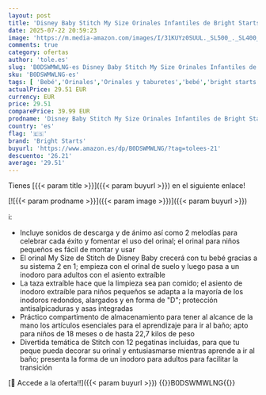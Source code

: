 ```yaml
---
layout: post
title: 'Disney Baby Stitch My Size Orinales Infantiles de Bright Starts  Orinal Bebé 2 en 1 con Sonido de Descarga  Asiento Extraíble y Pegatinas  Para Niños Desde 18 Meses'
date: 2025-07-22 20:59:23
image: 'https://m.media-amazon.com/images/I/31KUYz0SUUL._SL500_._SL400_.jpg'
comments: true
category: ofertas
author: 'tole.es'
slug: 'B0DSWMWLNG-es Disney Baby Stitch My Size Orinales Infantiles de Bright...'
sku: 'B0DSWMWLNG-es'
tags: [ 'Bebé','Orinales','Orinales y taburetes','bebé','bright starts','🇪🇸', ]
actualPrice: 29.51 EUR
currency: EUR
price: 29.51
comparePrice: 39.99 EUR
prodname: 'Disney Baby Stitch My Size Orinales Infantiles de Bright Starts  Orinal Bebé 2 en 1 con Sonido de Descarga  Asiento Extraíble y Pegatinas  Para Niños Desde 18 Meses'
country: 'es'
flag: '🇪🇸'
brand: 'Bright Starts'
buyurl: 'https://www.amazon.es/dp/B0DSWMWLNG/?tag=tolees-21'
descuento: '26.21'
average: '29.51'
---
```


Tienes [{{< param title >}}]({{< param buyurl >}}) en el siguiente enlace!

[![{{< param prodname >}}]({{< param image >}})]({{< param buyurl >}})

ℹ️:

- Incluye sonidos de descarga y de ánimo así como 2 melodías para celebrar cada éxito y fomentar el uso del orinal; el orinal para niños pequeños es fácil de montar y usar
- El orinal My Size de Stitch de Disney Baby crecerá con tu bebé gracias a su sistema 2 en 1; empieza con el orinal de suelo y luego pasa a un inodoro para adultos con el asiento extraíble
- La taza extraíble hace que la limpieza sea pan comido; el asiento de inodoro extraíble para niños pequeños se adapta a la mayoría de los inodoros redondos, alargados y en forma de "D"; protección antisalpicaduras y asas integradas
- Práctico compartimento de almacenamiento para tener al alcance de la mano los artículos esenciales para el aprendizaje para ir al baño; apto para niños de 18 meses o de hasta 22,7 kilos de peso
- Divertida temática de Stitch con 12 pegatinas incluidas, para que tu peque pueda decorar su orinal y entusiasmarse mientras aprende a ir al baño; presenta la forma de un inodoro para adultos para facilitar la transición

[🛒 Accede a la oferta!!]({{< param buyurl >}})
{{<world>}}B0DSWMWLNG{{</world>}}
